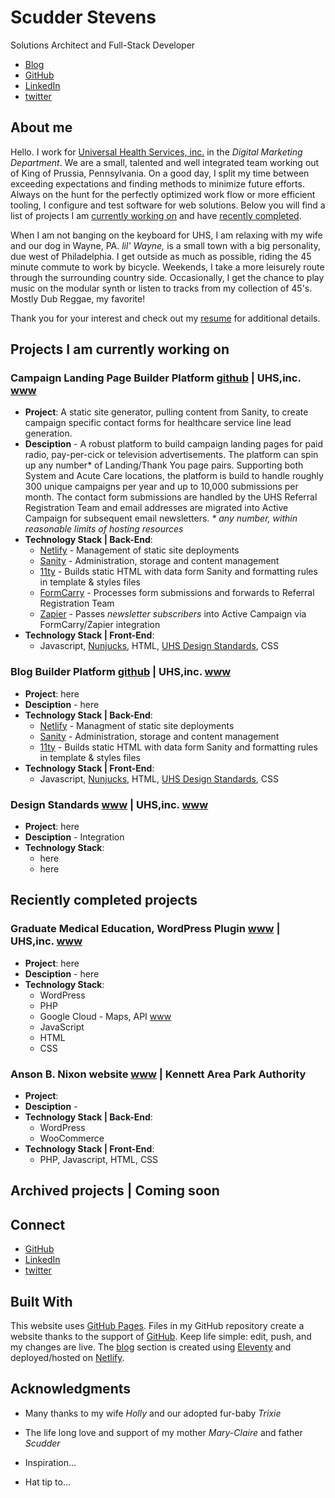 # Scudder Stevens

Solutions Architect and Full-Stack Developer

* [Blog](https://blog.scudderstevens.me)
* [GitHub](https://github.com/scudderstevens)
* [LinkedIn](https://www.linkedin.com/in/scudder-stevens/)
* [twitter](https://twitter.com/scudderstevens)

## About me

Hello. I work for [Universal Health Services, inc.](https://www.uhsinc.com/) in the *Digital Marketing Department*. We are a small, talented and well integrated team working out of King of Prussia, Pennsylvania. On a good day, I split my time between exceeding expectations and finding methods to minimize future efforts. Always on the hunt for the perfectly optimized work flow or more efficient tooling, I configure and test software for web solutions. Below you will find a list of projects I am [currently working on](#current "current projects") and have [recently completed](#recent "recently completed projects").

When I am not banging on the keyboard for UHS, I am relaxing with my wife and our dog in Wayne, PA. *lil' Wayne,* is a small town with a big personality, due west of Philadelphia. I get outside as much as possible, riding the 45 minute commute to work by bicycle. Weekends, I take a more leisurely route through the surrounding country side. Occasionally, I get the chance to play music on the modular synth or listen to tracks from my collection of 45's. Mostly Dub Reggae, my favorite!

Thank you for your interest and check out my [resume](https://scudderstevens.me/resume/) for additional details.

## <a id="current"></a>Projects I am currently working on

### Campaign Landing Page Builder Platform [github](https://github.com/scudderuhsinc/campaign-pages) | UHS,inc. [www](https://www.uhsinc.com/ "Universal Health Services, Inc.")
* **Project**: A static site generator, pulling content from Sanity, to create campaign specific contact forms for healthcare service line lead generation.
* **Desciption** - A robust platform to build campaign landing pages for paid radio, pay-per-cick or television advertisements. The platform can spin up any number* of Landing/Thank You page pairs. Supporting both System and Acute Care locations, the platform is build to handle roughly 300 unique campaigns per year and up to 10,000 submissions per month. The contact form submissions are handled by the UHS Referral Registration Team and email addresses are migrated into Active Campaign for subsequent email newsletters. *\* any number, within reasonable limits of hosting resources*
* **Technology Stack | Back-End**:
  * [Netlify](https://www.netlify.com/) - Management of static site deployments
  * [Sanity](https://www.sanity.io/) - Administration, storage and content management
  * [11ty](https://www.11ty.dev/) - Builds static HTML with data form Sanity and formatting rules in template & styles files 
  * [FormCarry](https://formcarry.com/) - Processes form submissions and forwards to Referral Registration Team
  * [Zapier](https://zapier.com/) - Passes *newsletter subscribers* into Active Campaign via FormCarry/Zapier integration
* **Technology Stack | Front-End**:
  * Javascript, [Nunjucks](https://mozilla.github.io/nunjucks/), HTML, [UHS Design Standards](#uhstandards "project link"), CSS

### Blog Builder Platform [github](https://github.com/scudderuhsinc/blog-bldr) | UHS,inc. [www](https://www.uhsinc.com/ "Universal Health Services, Inc.")
* **Project**: here
* **Desciption** - here
* **Technology Stack | Back-End**:
  * [Netlify](https://www.netlify.com/) - Managment of static site deployments
  * [Sanity](https://www.sanity.io/) - Administration, storage and content management
  * [11ty](https://www.11ty.dev/) - Builds static HTML with data form Sanity and formatting rules in template & styles files 
* **Technology Stack | Front-End**:
  * Javascript, [Nunjucks](https://mozilla.github.io/nunjucks/), HTML, [UHS Design Standards](#uhstandards "project link"), CSS

### <a id="uhstandards"></a>Design Standards [www](https://www.uhsinc.com/careers/graduate-medical-education/) | UHS,inc. [www](https://www.uhsinc.com/ "Universal Health Services, Inc.")
* **Project**: here
* **Desciption** - Integration
* **Technology Stack**:
  * here
  * here

## <a id="recent"></a>Reciently completed projects

### Graduate Medical Education, WordPress Plugin [www](https://www.uhsinc.com/careers/graduate-medical-education/) | UHS,inc. [www](https://www.uhsinc.com/ "Universal Health Services, Inc.")
* **Project**: here
* **Desciption** - here
* **Technology Stack**:
  * WordPress
  * PHP
  * Google Cloud - Maps, API [www](https://cloud.google.com/maps-platform/)
  * JavaScript
  * HTML
  * CSS

### Anson B. Nixon website [www](https://www.ansonbnixonpark.org/) | Kennett Area Park Authority
* **Project**:
* **Desciption** - 
* **Technology Stack | Back-End**:
  * WordPress
  * WooCommerce
* **Technology Stack | Front-End**:
  * PHP, Javascript, HTML, CSS

## Archived projects | Coming soon

## Connect

* [GitHub](https://github.com/scudderstevens)
* [LinkedIn](https://www.linkedin.com/in/scudder-stevens/)
* [twitter](https://twitter.com/scudderstevens)

## Built With

This website uses [GitHub Pages](https://pages.github.com/). Files in my GitHub repository create a website thanks to the support of [GitHub](https://github.com/). Keep life simple: edit, push, and my changes are live. The [blog](https://blog.scudderstevens.me/) section is created using [Eleventy](https://www.11ty.dev/) and deployed/hosted on [Netlify](https://www.netlify.com/).

## Acknowledgments

* Many thanks to my wife *Holly* and our adopted fur-baby *Trixie*

* The life long love and support of my mother *Mary-Claire* and father *Scudder*

* Inspiration...

* Hat tip to...